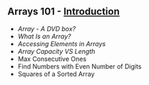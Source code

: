 Arrays 101 - [Introduction](https://leetcode.com/explore/learn/card/fun-with-arrays/521/introduction/)
---
- *Array - A DVD box?*
- *What Is an Array?*
- *Accessing Elements in Arrays*
- *Array Capacity VS Length*
- Max Consecutive Ones
- Find Numbers with Even Number of Digits
- Squares of a Sorted Array
